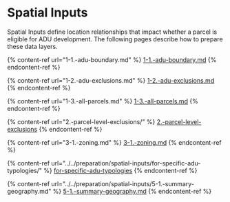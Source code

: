 # Spatial Inputs

Spatial Inputs define location relationships that impact whether a parcel is eligible for ADU development.  The following pages describe how to prepare these data layers.&#x20;

{% content-ref url="1-1.-adu-boundary.md" %}
[1-1.-adu-boundary.md](1-1.-adu-boundary.md)
{% endcontent-ref %}

{% content-ref url="1-2.-adu-exclusions.md" %}
[1-2.-adu-exclusions.md](1-2.-adu-exclusions.md)
{% endcontent-ref %}

{% content-ref url="1-3.-all-parcels.md" %}
[1-3.-all-parcels.md](1-3.-all-parcels.md)
{% endcontent-ref %}

{% content-ref url="2.-parcel-level-exclusions/" %}
[2.-parcel-level-exclusions](2.-parcel-level-exclusions/)
{% endcontent-ref %}

{% content-ref url="3-1.-zoning.md" %}
[3-1.-zoning.md](3-1.-zoning.md)
{% endcontent-ref %}

{% content-ref url="../../preparation/spatial-inputs/for-specific-adu-typologies/" %}
[for-specific-adu-typologies](../../preparation/spatial-inputs/for-specific-adu-typologies/)
{% endcontent-ref %}

{% content-ref url="../../preparation/spatial-inputs/5-1.-summary-geography.md" %}
[5-1.-summary-geography.md](../../preparation/spatial-inputs/5-1.-summary-geography.md)
{% endcontent-ref %}
